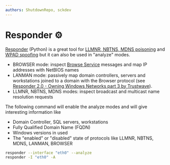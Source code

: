 ```yaml
---
authors: ShutdownRepo, sckdev
---
```


# Responder ⚙️

[Responder](https://github.com/lgandx/Responder) (Python) is a great tool for [LLMNR, NBTNS, MDNS poisoning](../movement/mitm-and-coerced-authentications/llmnr-nbtns-mdns-spoofing.md) and [WPAD spoofing](../movement/mitm-and-coerced-authentications/wpad-spoofing.md) but it can also be used in "analyze" modes.

* BROWSER mode: inspect [Browse Service](http://ubiqx.org/cifs/Browsing.html) messages and map IP addresses with NetBIOS names 
* LANMAN mode: passively map domain controllers, servers and workstations joined to a domain with the Browser protocol (see [Responder 2.0 - Owning Windows Networks part 3 by Trustwave](https://www.trustwave.com/en-us/resources/blogs/spiderlabs-blog/sheepl-20-automating-people-for-red-and-blue-tradecraft/)).
* LLMNR, NBTNS, MDNS modes: inspect broadcast and multicast name resolution requests

The following command will enable the analyze modes and will give interesting information like

* Domain Controller, SQL servers, workstations
* Fully Qualified Domain Name (FQDN)
* Windows versions in used
* The "enabled" or "disabled" state of protocols like LLMNR, NBTNS, MDNS, LANMAN, BROWSER

```bash
responder --interface "eth0" --analyze
responder -I "eth0" -A
```
